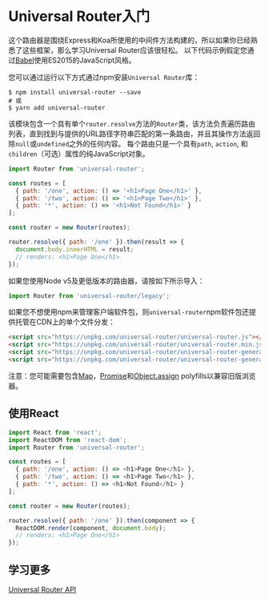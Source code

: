 # Universal Router入门
这个路由器是围绕Express和Koa所使用的中间件方法构建的，所以如果你已经熟悉了这些框架，那么学习Universal Router应该很轻松。 以下代码示例假定您通过[Babel](http://babeljs.io/)使用ES2015的JavaScript风格。

您可以通过运行以下方式通过npm安装`Universal Router`库：
```shell
$ npm install universal-router --save
# 或
$ yarn add universal-router
```
该模块包含一个具有单个`router.resolve`方法的`Router`类，该方法负责遍历路由列表，直到找到与提供的URL路径字符串匹配的第一条路由，并且其操作方法返回除`null`或`undefined`之外的任何内容。 每个路由只是一个具有`path`, `action`, 和`children`（可选）属性的纯JavaScript对象。
```js
import Router from 'universal-router';

const routes = [
  { path: '/one', action: () => '<h1>Page One</h1>' },
  { path: '/two', action: () => '<h1>Page Two</h1>' },
  { path: '*', action: () => '<h1>Not Found</h1>' }
];

const router = new Router(routes);

router.resolve({ path: '/one' }).then(result => {
  document.body.innerHTML = result;
  // renders: <h1>Page One</h1>
});
```
如果您使用Node v5及更低版本的路由器，请按如下所示导入：
```js
import Router from 'universal-router/legacy';
```
如果您不想使用npm来管理客户端软件包，则`universal-router`npm软件包还提供托管在CDN上的单个文件分发：
```html
<script src="https://unpkg.com/universal-router/universal-router.js"></script>
<script src="https://unpkg.com/universal-router/universal-router.min.js"></script>
<script src="https://unpkg.com/universal-router/universal-router-generate-urls.js"></script>
<script src="https://unpkg.com/universal-router/universal-router-generate-urls.min.js"></script>
```
注意：您可能需要包含[Map](https://developer.mozilla.org/en-US/docs/Web/JavaScript/Reference/Global_Objects/Map)，[Promise](https://developer.mozilla.org/en-US/docs/Web/JavaScript/Reference/Global_Objects/Promise)和[Object.assign](https://developer.mozilla.org/en-US/docs/Web/JavaScript/Reference/Global_Objects/Object/assign) polyfills以兼容旧版浏览器。

## 使用React
```js
import React from 'react';
import ReactDOM from 'react-dom';
import Router from 'universal-router';

const routes = [
  { path: '/one', action: () => <h1>Page One</h1> },
  { path: '/two', action: () => <h1>Page Two</h1> },
  { path: '*', action: () => <h1>Not Found</h1> }
];

const router = new Router(routes);

router.resolve({ path: '/one' }).then(component => {
  ReactDOM.render(component, document.body);
  // renders: <h1>Page One</h1>
});
```

## 学习更多
[Universal Router API](https://github.com/kriasoft/universal-router/blob/master/docs/api.md)









